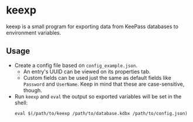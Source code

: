 # keexp

keexp is a small program for exporting data from KeePass databases to environment variables.

## Usage

* Create a config file based on `config_example.json`.
  * An entry's UUID can be viewed on its properties tab.
  * Custom fields can be used just the same as default fields like `Password` and `UserName`. Keep in mind that these are case-sensitive, though.
* Run `keexp` and `eval` the output so exported variables will be set in the shell:
  ```shell
  eval $(/path/to/keexp /path/to/database.kdbx /path/to/config.json)
  ```
